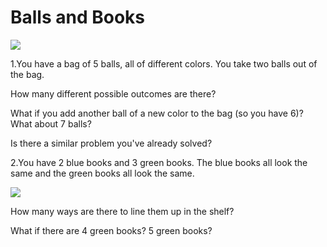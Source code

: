 # Balls and Books

![](https://github.com/supportingami/sami-maths-club/blob/master/maths-club-pack/images/balls-and-books-1.png?raw=true)

1.You have a bag of 5 balls, all of different colors. You take two balls out of the bag.

How many different possible outcomes are there? 

What if you add another ball of a new color to the bag (so you have 6)? What about 7 balls?

Is there a similar problem you've already solved?

2.You have 2 blue books and 3 green books. The blue books all look the same and the green books all look the same.

![](https://github.com/supportingami/sami-maths-club/blob/master/maths-club-pack/images/balls-and-books-2.png?raw=true)

How many ways are there to line them up in the shelf?

What if there are 4 green books? 5 green books?
